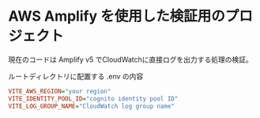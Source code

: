 # AWS Amplify を使用した検証用のプロジェクト

現在のコードは Amplify v5 でCloudWatchに直接ログを出力する処理の検証。

ルートディレクトリに配置する .env の内容

```ini
VITE_AWS_REGION="your region"
VITE_IDENTITY_POOL_ID="cognito identity pool ID"
VITE_LOG_GROUP_NAME="CloudWatch log group name"
```
